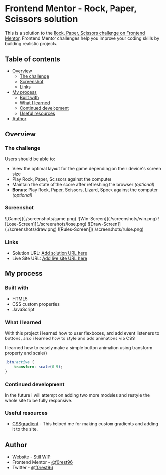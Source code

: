 # Frontend Mentor - Rock, Paper, Scissors solution

This is a solution to the [Rock, Paper, Scissors challenge on Frontend Mentor](https://www.frontendmentor.io/challenges/rock-paper-scissors-game-pTgwgvgH). Frontend Mentor challenges help you improve your coding skills by building realistic projects. 

## Table of contents

- [Overview](#overview)
  - [The challenge](#the-challenge)
  - [Screenshot](#screenshot)
  - [Links](#links)
- [My process](#my-process)
  - [Built with](#built-with)
  - [What I learned](#what-i-learned)
  - [Continued development](#continued-development)
  - [Useful resources](#useful-resources)
- [Author](#author)

## Overview

### The challenge

Users should be able to:

- View the optimal layout for the game depending on their device's screen size
- Play Rock, Paper, Scissors against the computer
- Maintain the state of the score after refreshing the browser _(optional)_
- **Bonus**: Play Rock, Paper, Scissors, Lizard, Spock against the computer _(optional)_

### Screenshot

![Game]](./screenshots/game.png)
![Win-Screen]](./screenshots/win.png)
![Lose-Screen]](./screenshots/lose.png)
![Draw-Screen]](./screenshots/draw.png)
![Rules-Screen]](./screenshots/rulse.png)

### Links

- Solution URL: [Add solution URL here](https://your-solution-url.com)
- Live Site URL: [Add live site URL here](https://your-live-site-url.com)

## My process

### Built with

- HTML5
- CSS custom properties
- JavaScript
### What I learned

With this project i learned how to user flexboxes, and add event listeners to buttons, also i learned how to style and add animations via CSS

I learned  how to easely make a simple button animation using transform property and scale()
```css
.btn:active {
    transform: scale(0.9);
}
```
### Continued development

In the future i will attempt on adding two more modules and restyle the whole site to be fully responsive.

### Useful resources

- [CSSgradient](https://cssgradient.io) - This helped me for making custom gradients and adding it to the site.
## Author

- Website - [Still WIP](#)
- Frontend Mentor - [@f0rest96](https://www.frontendmentor.io/profile/f0rest96)
- Twitter - [@f0rest96](https://github.com/f0rest96)

